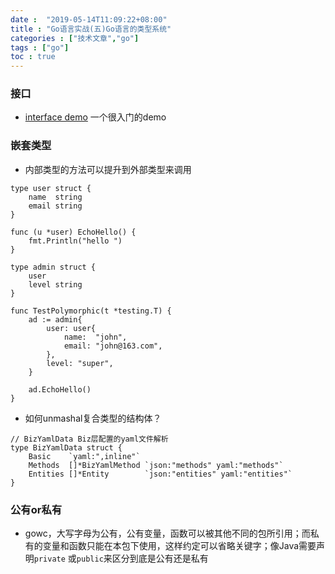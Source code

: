 ```yaml
---
date :  "2019-05-14T11:09:22+08:00" 
title : "Go语言实战(五)Go语言的类型系统" 
categories : ["技术文章","go"] 
tags : ["go"] 
toc : true
---
```


### 接口

- [interface demo](https://gobyexample.com/interfaces) 一个很入门的demo

### 嵌套类型

- 内部类型的方法可以提升到外部类型来调用

```
type user struct {
	name  string
	email string
}

func (u *user) EchoHello() {
	fmt.Println("hello ")
}

type admin struct {
	user
	level string
}

func TestPolymorphic(t *testing.T) {
	ad := admin{
		user: user{
			name:  "john",
			email: "john@163.com",
		},
		level: "super",
	}

	ad.EchoHello()
}
```

- 如何unmashal复合类型的结构体？

```
// BizYamlData Biz层配置的yaml文件解析
type BizYamlData struct {
	Basic    `yaml:",inline"`
	Methods  []*BizYamlMethod `json:"methods" yaml:"methods"`
	Entities []*Entity        `json:"entities" yaml:"entities"`
}
```



### 公有or私有

- gowc，大写字母为公有，公有变量，函数可以被其他不同的包所引用；而私有的变量和函数只能在本包下使用，这样约定可以省略关键字；像Java需要声明`private` 或`public`来区分到底是公有还是私有

